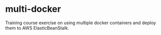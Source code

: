# multi-docker

Training course exercise on using multiple docker containers and deploy them to AWS ElasticBeanStalk.
